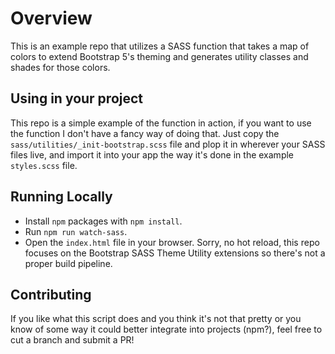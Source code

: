 # Overview
This is an example repo that utilizes a SASS function that takes a map of colors to extend Bootstrap 5's theming and generates utility classes and shades for those colors.

## Using in your project
This repo is a simple example of the function in action, if you want to use the function I don't have a fancy way of doing that. Just copy the `sass/utilities/_init-bootstrap.scss` file and plop it in wherever your SASS files live, and import it into your app the way it's done in the example `styles.scss` file.

## Running Locally
* Install `npm` packages with `npm install`.
* Run `npm run watch-sass`.
* Open the `index.html` file in your browser. Sorry, no hot reload, this repo focuses on the Bootstrap SASS Theme Utility extensions so there's not a proper build pipeline.

## Contributing
If you like what this script does and you think it's not that pretty or you know of some way it could better integrate into projects (npm?), feel free to cut a branch and submit a PR!

